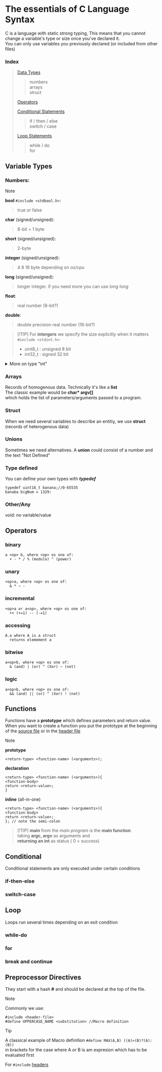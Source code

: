 # The essentials of C Language Syntax

C is a language with static strong typing,
This means that you cannot change a variable's type or size once you've declared it.\
You can only use variables you previously declared (or included from other files)
### Index

> [Data Types](#variable-types) 
>   >  numbers \
>   >  arrays \
>   >  struct 
>
> 
> [Operators](#operators) 
> 
> [Conditional Statements](#conditional) 
>  > if / then / else \
>  > switch / case
>  
> [Loop Statements](#loop)
>  > while / do \
>  > for
>  

## Variable Types

### Numbers:
> [!NOTE]
> **bool** `#include <stdbool.h>`:
>   > true or false 
> 
> **char** (signed/unsigned):
>   > 8-bit = 1 byte 
> 
> **short** (signed/unsigned):
>   > 2-byte 
> 
> **integer** (signed/unsigned):
>   > 4 8 16 byte depending on os/cpu 
> 
> **long** (signed/unsigned):
>   > longer integer. if you need more you can use _long long_
> 
> **float**:
>   > real number (8-bit?)
> 
> **double**:
>   > double precision real number (16-bit?)
>   

>  [!TIP]
>  For **intergers** we specify the size explicitly when it matters `#include <stdint.h>`:
>  -  uint8_t : unsigned 8 bit
>  -  int32_t : signed 32 bit
>    

<details>
<summary> More on type "int" </summary>
Check man stdint.h
  
Integers can be prefixed with _unsigned_
- As an example take _char_ which is 8 bit long, 2^8 = 256 values
  - char is from -128 to 127  [ -(2^8) /2 ; ((2^8) /2)-1 ]
  - unsigned char from 0 to 255 [ 0 ; (2^8)-1 ]

Integers can be:
- long (l)
- unsigned long (ul)
- long long (ll)
- unsigned long long (ull)
If you want to know how many bits they are, you can call the _sizeof() function_
</details>

### Arrays
Records of homogenous data. Technically it's like a **list**\
The classic example would be **char\* argv[]**\
which holds the list of parameters/arguments passed to a program.

### Struct
When we need several variables to describe an entitiy, we use **struct** (records of heterogenous data)

### Unions
Sometimes we need alternatives. A **union** could consist of a number and the text "Not Defined"

### Type defined
You can define your own types with **_typedef_**
```
typedef uint16_t banana;//0-65535
banaba bigNum = 1329:
```

### Other/Any
void: no variable/value

## Operators

### binary
```
a <op> b, where <op> os one of:
  + - * / % (modulo) ^ (power)
```

### unary
```
<op>a, where <op> os one of:
  & * ~ -
```

### incremental
```
<op>a or a<op>, where <op> os one of:
  ++ (+=1) -- (-=1) 
```
###  accessing
```
A.a where A is a struct
  returns elemement a 
```

### bitwise
```
a<op>b, where <op> os one of:
  & (and) | (or) ^ (Xor) ~ (not)
```
### logic
```
a<op>b, where <op> os one of:
  && (and) || (or) ^ (Xor) ! (not)
```

## Functions
Functions have a **prototype** which defines parameters and return value.
When you want to create a function you put the prototype at the beginning of the [source file](C_Files.md#source) or in the [header file](C_Files.md#header)
> [!NOTE]
> **prototype**
>  ```
>  <return-type> <function-name> (<arguments>);
>  ```
>
> **declaration**
>  ``` 
>  <return-type> <function-name> (<arguments>){
>  <function-body>
>  return <return-value>;
>  }
>  ```
>
> **inline** (all-in-one)
>  ```
>  <return-type> <function-name> (<arguments>){
>  <function-body>
>  return <return-value>;
>  }; // note the semi-colon
>  ```
>

>  [!TIP]
>  **main** from the _main program_ is the **main function** \
>  taking **argc, argv** as arguments and \
>  **returning an int** as status  ( 0 = success)
>    

## Conditional

Conditional statements are only executed under certain conditions

### if-then-else

### switch-case

## Loop
Loops run several times depending on an exit condition

### while-do

### for

### break and continue


## Preprocessor Directives
They start with a hash **#** and should be declared at the top of the file.
> [!NOTE]
> Commonly we use:
> ```
> #include <header-file> 
> #define UPPERCASE_NAME <substitution> //Macro definition
> ```
>

> [!TIP]
>  A classical example of Macro definition 
>  `#define MAX(A,B) ((A)>(B)?(A):(B))` \
>  in brackets for the case where A or B is am expresion which has to be evaluated first
>
>  For `#include` [headers](C_Files.md#header)
> 
